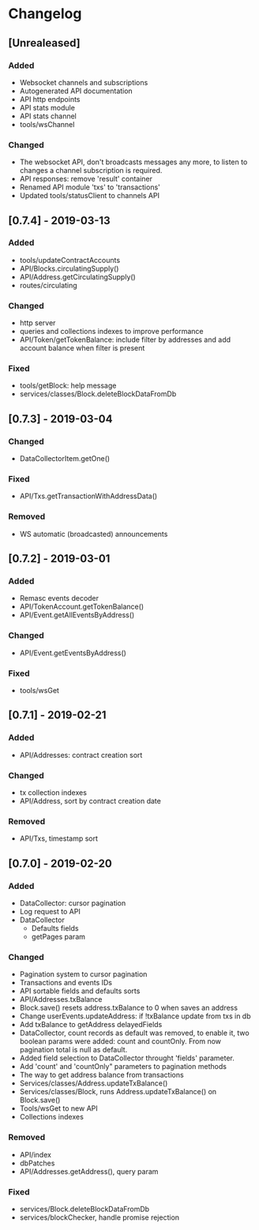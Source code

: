 # Changelog

## [Unrealeased]

### Added

- Websocket channels and subscriptions
- Autogenerated API documentation
- API http endpoints
- API stats module
- API stats channel
- tools/wsChannel

### Changed

- The websocket API, don't broadcasts messages any more,
  to listen to changes a channel subscription is required.
- API responses: remove 'result' container
- Renamed API module 'txs' to 'transactions'
- Updated tools/statusClient to channels API

## [0.7.4] - 2019-03-13

### Added

- tools/updateContractAccounts
- API/Blocks.circulatingSupply()
- API/Address.getCirculatingSupply()
- routes/circulating

### Changed

- http server
- queries and collections indexes to improve performance
- API/Token/getTokenBalance: include filter by addresses 
  and add account balance when filter is present 

### Fixed

- tools/getBlock: help message
- services/classes/Block.deleteBlockDataFromDb

## [0.7.3] - 2019-03-04

### Changed

- DataCollectorItem.getOne()

### Fixed

- API/Txs.getTransactionWithAddressData()

### Removed

- WS automatic (broadcasted) announcements

## [0.7.2] - 2019-03-01
### Added

- Remasc events decoder
- API/TokenAccount.getTokenBalance()
- API/Event.getAllEventsByAddress()

### Changed

- API/Event.getEventsByAddress()

### Fixed

- tools/wsGet

## [0.7.1] - 2019-02-21

### Added

- API/Addresses: contract creation sort

### Changed

- tx collection indexes
- API/Address, sort by contract creation date

### Removed

- API/Txs, timestamp sort

## [0.7.0] - 2019-02-20

### Added

- DataCollector: cursor pagination
- Log request to API
- DataCollector
  - Defaults fields
  - getPages param

### Changed

- Pagination system to cursor pagination
- Transactions and events IDs
- API sortable fields and defaults sorts
- API/Addresses.txBalance
- Block.save() resets address.txBalance to 0 when saves an address
- Change userEvents.updateAddress: if !txBalance update from txs in db
- Add txBalance to getAddress delayedFields
- DataCollector, count records as default was removed,
  to enable it, two boolean params were added: count and countOnly.
  From now pagination total is null as default.
- Added field selection to DataCollector throught 'fields' parameter.
- Add 'count' and 'countOnly" parameters to pagination methods
- The way to get address balance from transactions
- Services/classes/Address.updateTxBalance()
- Services/classes/Block, runs Address.updateTxBalance() on Block.save()
- Tools/wsGet to new API
- Collections indexes

### Removed

- API/index
- dbPatches
- API/Addresses.getAddress(), query param

### Fixed

- services/Block.deleteBlockDataFromDb
- services/blockChecker, handle promise rejection
